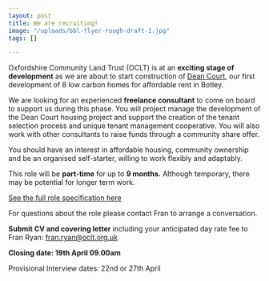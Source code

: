 ```yaml
---
layout: post
title: We are recruiting!
image: "/uploads/bbl-flyer-rough-draft-1.jpg"
tags: []

---
```

Oxfordshire Community Land Trust (OCLT) is at an **exciting stage of development** as we are about to start construction of [Dean Court](https://www.oclt.org.uk/projects/dean-court-oxford/), our first development of 8 low carbon homes for affordable rent in Botley.

We are looking for an experienced **freelance consultant** to come on board to support us during this phase. You will project manage the development of the Dean Court housing project and support the creation of the tenant selection process and unique tenant management cooperative. You will also work with other consultants to raise funds through a community share offer.

You should have an interest in affordable housing, community ownership and be an organised self-starter, willing to work flexibly and adaptably.

This role will be **part-time** for up to **9 months.** Although temporary, there may be potential for longer term work.

[See the full role specification here](https://docs.google.com/document/d/1HmWnPUUnWhBUJZcjOnQfW9_eq_lMI0KW/edit?usp=sharing&ouid=104309891171720780003&rtpof=true&sd=true)

For questions about the role please contact Fran to arrange a conversation.

**Submit CV and covering letter** including your anticipated day rate fee to Fran Ryan: fran.ryan@oclt.org.uk

**Closing date: 19th April 09.00am**

Provisional Interview dates: 22nd or 27th April